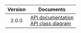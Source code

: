 | Version | Documents |
|:---:|---|
| 2.0.0 | [API documentation](2.0.0)<br>[API class diagram](2.0.0/api_class_diagram.svg) |
